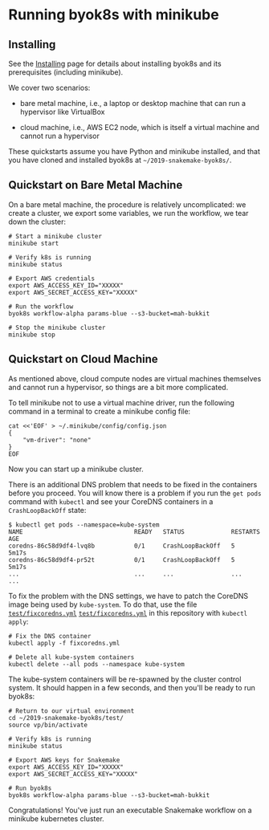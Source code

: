 # Running byok8s with minikube

## Installing

See the [Installing](installing.md) page for details
about installing byok8s and its prerequisites
(including minikube).

We cover two scenarios:

- bare metal machine, i.e., a laptop or desktop machine
  that can run a hypervisor like VirtualBox

- cloud machine, i.e., AWS EC2 node, which is itself a
  virtual machine and cannot run a hypervisor

These quickstarts assume you have Python and minikube
installed, and that you have cloned and installed byok8s
at `~/2019-snakemake-byok8s/`.

## Quickstart on Bare Metal Machine

On a bare metal machine, the procedure is 
relatively uncomplicated: we create a cluster,
we export some variables, we run the workflow,
we tear down the cluster:

```plain
# Start a minikube cluster
minikube start

# Verify k8s is running
minikube status

# Export AWS credentials
export AWS_ACCESS_KEY_ID="XXXXX"
export AWS_SECRET_ACCESS_KEY="XXXXX"

# Run the workflow
byok8s workflow-alpha params-blue --s3-bucket=mah-bukkit 

# Stop the minikube cluster
minikube stop
```

## Quickstart on Cloud Machine

As mentioned above, cloud compute nodes are virtual machines
themselves and cannot run a hypervisor, so things are a bit
more complicated.

To tell minikube not to use a virtual machine driver,
run the following command in a terminal to create
a minikube config file:

```
cat <<'EOF' > ~/.minikube/config/config.json
{
    "vm-driver": "none"
}
EOF
```

Now you can start up a minikube cluster. 

There is an additional DNS problem that needs to be fixed
in the containers before you proceed. You will know there
is a problem if you run the `get pods` command with
`kubectl` and see your CoreDNS containers in a 
`CrashLoopBackOff` state:

```text
$ kubectl get pods --namespace=kube-system
NAME                               READY   STATUS             RESTARTS   AGE
coredns-86c58d9df4-lvq8b           0/1     CrashLoopBackOff   5          5m17s
coredns-86c58d9df4-pr52t           0/1     CrashLoopBackOff   5          5m17s
...                                ...     ...                ...        ...
```

To fix the problem with the DNS settings, we have to patch
the CoreDNS image being used by `kube-system`.
To do that, use the file
[`test/fixcoredns.yml`](https://github.com/charlesreid1/2019-snakemake-byok8s/blob/master/test/fixcoredns.yml)
[`test/fixcoredns.yml`](https://github.com/charlesreid1/2019-snakemake-byok8s/blob/master/test/fixcoredns.yml)
in this repository with `kubectl apply`:

```plain
# Fix the DNS container
kubectl apply -f fixcoredns.yml

# Delete all kube-system containers 
kubectl delete --all pods --namespace kube-system
```

The kube-system containers will be re-spawned by the cluster control system.
It should happen in a few seconds, and then you'll be ready to run byok8s:

```
# Return to our virtual environment
cd ~/2019-snakemake-byok8s/test/
source vp/bin/activate

# Verify k8s is running
minikube status

# Export AWS keys for Snakemake
export AWS_ACCESS_KEY_ID="XXXXX"
export AWS_SECRET_ACCESS_KEY="XXXXX"

# Run byok8s
byok8s workflow-alpha params-blue --s3-bucket=mah-bukkit 
```

Congratulations! You've just run an executable Snakemake workflow 
on a minikube kubernetes cluster. 

